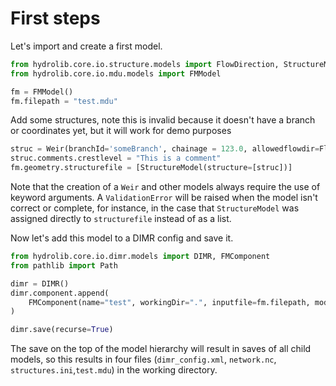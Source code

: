 # First steps

Let's import and create a first model.

```python
from hydrolib.core.io.structure.models import FlowDirection, StructureModel, Weir
from hydrolib.core.io.mdu.models import FMModel

fm = FMModel()
fm.filepath = "test.mdu"
```

<!---
We can now add and/or manipulate features within the model.
```python
# Start adding geometry
fm.geometry.netfile.network.mesh1d_add_branch()  # TODO fix example
```
-->

Add some structures, note this is invalid because it doesn't 
have a branch or coordinates yet, but it will work for demo purposes

```python
struc = Weir(branchId='someBranch', chainage = 123.0, allowedflowdir=FlowDirection.none, crestlevel=0.0)
struc.comments.crestlevel = "This is a comment"
fm.geometry.structurefile = [StructureModel(structure=[struc])]
```
Note that the creation of a `Weir` and other models always require
the use of keyword arguments. A `ValidationError` will be raised
when the model isn't correct or complete, for instance, in the case
that `StructureModel` was assigned directly to `structurefile` instead
of as a list.


Now let's add this model to a DIMR config and save it.
```python
from hydrolib.core.io.dimr.models import DIMR, FMComponent
from pathlib import Path

dimr = DIMR()
dimr.component.append(
    FMComponent(name="test", workingDir=".", inputfile=fm.filepath, model=fm)
)

dimr.save(recurse=True)
```
The save on the top of the model hierarchy will result in saves of all child models,
so this results in four files (`dimr_config.xml`, `network.nc`, `structures.ini`,`test.mdu`)
in the working directory.
